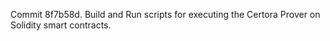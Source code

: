 Commit 8f7b58d.                    Build and Run scripts for executing the Certora Prover on Solidity smart contracts.